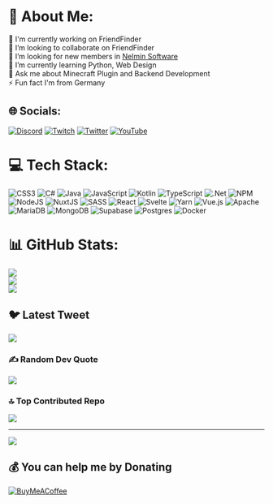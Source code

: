 # 💫 About Me:
🔭 I'm currently working on FriendFinder<br>👯 I’m looking to collaborate on FriendFinder<br>🤝 I’m looking for new members in [Nelmin Software](https://nelmin.com/)<br>🌱 I’m currently learning Python, Web Design<br>💬 Ask me about Minecraft Plugin and Backend Development<br>⚡ Fun fact I'm from Germany


## 🌐 Socials:
[![Discord](https://img.shields.io/badge/Discord-%237289DA.svg?logo=discord&logoColor=white)](https://discord.gg/4tKm8Bw7tp) [![Twitch](https://img.shields.io/badge/Twitch-%239146FF.svg?logo=Twitch&logoColor=white)](https://twitch.tv/NelminDev) [![Twitter](https://img.shields.io/badge/Twitter-%231DA1F2.svg?logo=Twitter&logoColor=white)](https://twitter.com/NelminDev) [![YouTube](https://img.shields.io/badge/YouTube-%23FF0000.svg?logo=YouTube&logoColor=white)](https://youtube.com/@UCoXLLys15vgyX1mCefgM_Pw) 

# 💻 Tech Stack:
![CSS3](https://img.shields.io/badge/css3-%231572B6.svg?style=for-the-badge&logo=css3&logoColor=white) ![C#](https://img.shields.io/badge/c%23-%23239120.svg?style=for-the-badge&logo=c-sharp&logoColor=white) ![Java](https://img.shields.io/badge/java-%23ED8B00.svg?style=for-the-badge&logo=java&logoColor=white) ![JavaScript](https://img.shields.io/badge/javascript-%23323330.svg?style=for-the-badge&logo=javascript&logoColor=%23F7DF1E) ![Kotlin](https://img.shields.io/badge/kotlin-%230095D5.svg?style=for-the-badge&logo=kotlin&logoColor=white) ![TypeScript](https://img.shields.io/badge/typescript-%23007ACC.svg?style=for-the-badge&logo=typescript&logoColor=white) ![.Net](https://img.shields.io/badge/.NET-5C2D91?style=for-the-badge&logo=.net&logoColor=white) ![NPM](https://img.shields.io/badge/NPM-%23000000.svg?style=for-the-badge&logo=npm&logoColor=white) ![NodeJS](https://img.shields.io/badge/node.js-6DA55F?style=for-the-badge&logo=node.js&logoColor=white) ![NuxtJS](https://img.shields.io/badge/Nuxt-black?style=for-the-badge&logo=nuxt.js&logoColor=white) ![SASS](https://img.shields.io/badge/SASS-hotpink.svg?style=for-the-badge&logo=SASS&logoColor=white) ![React](https://img.shields.io/badge/react-%2320232a.svg?style=for-the-badge&logo=react&logoColor=%2361DAFB) ![Svelte](https://img.shields.io/badge/svelte-%23f1413d.svg?style=for-the-badge&logo=svelte&logoColor=white) ![Yarn](https://img.shields.io/badge/yarn-%232C8EBB.svg?style=for-the-badge&logo=yarn&logoColor=white) ![Vue.js](https://img.shields.io/badge/vuejs-%2335495e.svg?style=for-the-badge&logo=vuedotjs&logoColor=%234FC08D) ![Apache](https://img.shields.io/badge/apache-%23D42029.svg?style=for-the-badge&logo=apache&logoColor=white) ![MariaDB](https://img.shields.io/badge/MariaDB-003545?style=for-the-badge&logo=mariadb&logoColor=white) ![MongoDB](https://img.shields.io/badge/MongoDB-%234ea94b.svg?style=for-the-badge&logo=mongodb&logoColor=white) 	![Supabase](https://img.shields.io/badge/Supabase-3ECF8E?style=for-the-badge&logo=supabase&logoColor=white) ![Postgres](https://img.shields.io/badge/postgres-%23316192.svg?style=for-the-badge&logo=postgresql&logoColor=white) ![Docker](https://img.shields.io/badge/docker-%230db7ed.svg?style=for-the-badge&logo=docker&logoColor=white)
# 📊 GitHub Stats:
![](https://github-readme-stats.vercel.app/api?username=NelminDev&theme=dark&hide_border=false&include_all_commits=false&count_private=false)<br/>
![](https://github-readme-streak-stats.herokuapp.com/?user=NelminDev&theme=dark&hide_border=false)<br/>
![](https://github-readme-stats.vercel.app/api/top-langs/?username=NelminDev&theme=dark&hide_border=false&include_all_commits=false&count_private=false&layout=compact)

## 🐦 Latest Tweet
[![](https://gtce.itsvg.in/api?username=NelminDev)](https://github.com/VishwaGauravIn/github-twitter-card-embed)

### ✍️ Random Dev Quote
![](https://quotes-github-readme.vercel.app/api?type=vetical&theme=dark)

### 🔝 Top Contributed Repo
![](https://github-contributor-stats.vercel.app/api?username=NelminDev&limit=5&theme=dark&combine_all_yearly_contributions=true)

---
[![](https://visitcount.itsvg.in/api?id=NelminDev&icon=0&color=6)](https://visitcount.itsvg.in)

  ## 💰 You can help me by Donating
  [![BuyMeACoffee](https://img.shields.io/badge/Buy%20Me%20a%20Coffee-ffdd00?style=for-the-badge&logo=buy-me-a-coffee&logoColor=black)](https://buymeacoffee.com/nelmin) 

  
<!-- Proudly created with GPRM ( https://gprm.itsvg.in ) -->
